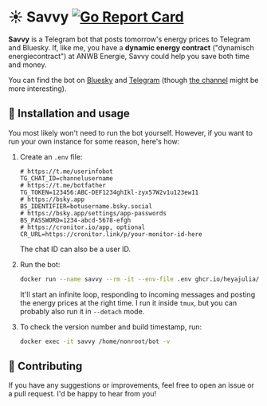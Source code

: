 # ☀️ Savvy [![Go Report Card](https://goreportcard.com/badge/github.com/heyajulia/energieprijzen)](https://goreportcard.com/report/github.com/heyajulia/energieprijzen)

**Savvy** is a Telegram bot that posts tomorrow's energy prices to Telegram and Bluesky. If, like me, you have a
**dynamic energy contract** ("dynamisch energiecontract") at ANWB Energie, Savvy could help you save both time and
money.

You can find the bot on [Bluesky](https://bsky.app/profile/bot.julia.cool) and
[Telegram](https://t.me/energieprijzenbot) (though [the channel](https://t.me/energieprijzen) might be more
interesting).

## 🤖 Installation and usage

You most likely won't need to run the bot yourself. However, if you want to run your own instance for some reason,
here's how:

1. Create an `.env` file:

   ```env
   # https://t.me/userinfobot
   TG_CHAT_ID=channelusername
   # https://t.me/botfather
   TG_TOKEN=123456:ABC-DEF1234ghIkl-zyx57W2v1u123ew11
   # https://bsky.app
   BS_IDENTIFIER=botusername.bsky.social
   # https://bsky.app/settings/app-passwords
   BS_PASSWORD=1234-abcd-5678-efgh
   # https://cronitor.io/app, optional
   CR_URL=https://cronitor.link/p/your-monitor-id-here
   ```

   The chat ID can also be a user ID.

2. Run the bot:

   ```sh
   docker run --name savvy --rm -it --env-file .env ghcr.io/heyajulia/savvy
   ```

   It'll start an infinite loop, responding to incoming messages and posting the energy prices at the right time. I run
   it inside `tmux`, but you can probably also run it in `--detach` mode.

3. To check the version number and build timestamp, run:

   ```sh
   docker exec -it savvy /home/nonroot/bot -v
   ```

## 🔨 Contributing

If you have any suggestions or improvements, feel free to open an issue or a pull request. I'd be happy to hear from
you!

